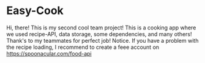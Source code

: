 # Easy-Cook
Hi, there! This is my second cool team project! This is a cooking app where we used recipe-API, data storage, some dependencies, and many others! Thank's to my teammates for perfect job!
Notice. If you have a problem with the recipe loading, I recommend to create a feee account on https://spoonacular.com/food-api
